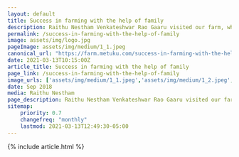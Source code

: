 ```yaml
---
layout: default
title: Success in farming with the help of family
description: Raithu Nestham Venkateshwar Rao Gaaru visited our farm, which helped us more to introduce ourself to the other districts and two telugu states.
permalink: /success-in-farming-with-the-help-of-family
image: assets/img/logo.jpg
pageImage: assets/img/medium/1_1.jpeg
canonical_url: "https://farm.metuku.com/success-in-farming-with-the-help-of-family"
date: 2021-03-13T10:15:00Z
article_title: Success in farming with the help of family
page_link: /success-in-farming-with-the-help-of-family
image_urls: ['assets/img/medium/1_1.jpeg','assets/img/medium/1_2.jpeg', 'assets/img/medium/1_3.jpeg', 'assets/img/medium/1_4.jpeg' ]
date: Sep 2018
media: Raithu Nestham 
page_description: Raithu Nestham Venkateshwar Rao Gaaru visited our farm, which helped us more to introduce ourself to the other districts and two telugu states.
sitemap:
    priority: 0.7
    changefreq: "monthly"
    lastmod: 2021-03-13T12:49:30-05:00
---
```


{% include article.html %}